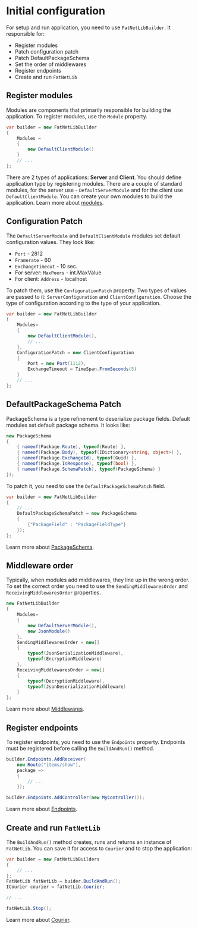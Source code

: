 ﻿# Initial configuration

For setup and run application, you need to use  `FatNetLibBuilder`. It responsible for:

* Register modules
* Patch configuration patch
* Patch DefaultPackageSchema
* Set the order of middlewares
* Register endpoints
* Create and run `FatNetLib`

## Register modules

Modules are components that primarily responsible for building the application. To register modules, use the `Module`
property.

```c#
var builder = new FatNetLibBuilder
{
    Modules =
    {
        new DefaultClientModule()
    }
    // ...
};
```

There are 2 types of applications: **Server** and **Client**. You should define application type by registering modules.
There are a couple of standard modules, for the server use - `DefaultServerModule` and for the client
use `DefaultClientModule`. You can create your own modules to build the application. Learn more
about [modules](10-modules.md).

## Configuration Patch

The `DefaultServerModule` and `DefaultClientModule` modules set default configuration values. They look like:

* `Port` - 2812
* `Framerate` - 60
* `ExchangeTimeout` - 10 sec.
* For server: `MaxPeers` - int.MaxValue
* For client: `Address` - localhost

To patch them, use the `ConfigurationPatch` property. Two types of values are passed to it: `ServerConfiguration`
and `ClientConfiguration`. Choose the type of configuration according to the type of your application.

```c#
var builder = new FatNetLibBuilder
{
    Modules=
    {
        new DefaultClientModule(),
        // ...
    },
    ConfigurationPatch = new ClientConfiguration
    {
        Port = new Port(1112),
        ExchangeTimeout = TimeSpan.FromSeconds(5)
    }
    // ...
};
```

## DefaultPackageSchema Patch

PackageSchema is a type refinement to deserialize package fields. Default modules set default package schema. It looks
like:

```c#
new PackageSchema
{
    { nameof(Package.Route), typeof(Route) },
    { nameof(Package.Body), typeof(IDictionary<string, object>) },
    { nameof(Package.ExchangeId), typeof(Guid) },
    { nameof(Package.IsResponse), typeof(bool) },
    { nameof(Package.SchemaPatch), typeof(PackageSchema) }
});
```

To patch it, you need to use the `DefaultPackageSchemaPatch` field.

```c#
var builder = new FatNetLibBuilder
{
    // ...
    DefaultPackageSchemaPatch = new PackageSchema
    {
        {"PackageField" : "PackageFieldType"}
    });
};
```

Learn more about [PackageSchema](4-package-schema.md).

## Middleware order

Typically, when modules add middlewares, they line up in the wrong order. To set the correct order you need to use
the `SendingMiddlewaresOrder` and `ReceivingMiddlewaresOrder` properties.

```c#
new FatNetLibBuilder
{
    Modules=
    {
        new DefaultServerModule(),
        new JsonModule()
    },
    SendingMiddlewaresOrder = new[]
    {
        typeof(JsonSerializationMiddleware),
        typeof(EncryptionMiddleware)
    },
    ReceivingMiddlewaresOrder = new[]
    {
        typeof(DecryptionMiddleware),
        typeof(JsonDeserializationMiddleware)
    }
};
```

Learn more about [Middlewares](6-middlewares.md).

## Register endpoints

To register endpoints, you need to use the `Endpoints` property. Endpoints must be registered before calling
the `BuildAndRun()` method.

```c#
builder.Endpoints.AddReceiver(
    new Route("items/show"),
    package =>
    {
        // ...
    });

builder.Endpoints.AddController(new MyController());
```

Learn more about [Endpoints](2-endpoints.md).

## Create and run `FatNetLib`

The `BuildAndRun()` method creates, runs and returns an instance of `FatNetLib`. You can save it for access to `Courier`
and to stop the application:

```c#
var builder = new FatNetLibBuilders
{
    // ...
};
FatNetLib fatNetLib = buider.BuildAndRun();
ICourier courier = fatNetLib.Courier;

// ...

fatNetLib.Stop();
```

Learn more about [Courier](5-courier.md).
